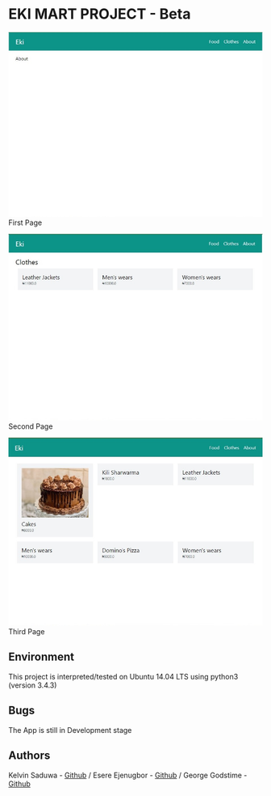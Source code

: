 # EKI MART PROJECT - Beta

![Image](images/image1.jpg)
First Page

![Image](images/image2.jpg)
Second Page

![Image](images/image3.jpg)
Third Page




## Environment
This project is interpreted/tested on Ubuntu 14.04 LTS using python3 (version 3.4.3)

## Bugs
The App is still in Development stage

## Authors
Kelvin Saduwa - [Github](https://github.com/Avwerosuo25) /
Esere Ejenugbor - [Github](https://github.com/Roys77111) /
George Godstime - [Github](https://github.com/jayminai)

